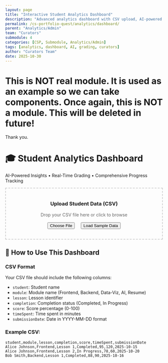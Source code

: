 ```yaml
---
layout: page
title: "Interactive Student Analytics Dashboard"
description: "Advanced analytics dashboard with CSV upload, AI-powered insights, and comprehensive student grading across all lessons"
permalink: /cs-portfolio-quest/analytics/dashboard/
parent: "Analytics/Admin"
team: "Curators"
submodule: 4
categories: [CSP, Submodule, Analytics/Admin]
tags: [analytics, dashboard, AI, grading, curators]
author: "Curators Team"
date: 2025-10-30
---
```


# This is NOT  real module. It is used as an example so we can take components. Once again, this is NOT a module. This will be deleted in future!

Thank you.

<div>
  <div>
    <h1>🎓 Student Analytics Dashboard</h1>
    <p>AI-Powered Insights • Real-Time Grading • Comprehensive Progress Tracking</p>
  </div>

  <div style="border: 2px dashed #ccc; padding: 1rem; margin-bottom: 1rem; text-align: center;">
    <div id="uploadArea">
      <h3>Upload Student Data (CSV)</h3>
      <p style="color: #666; margin: 1rem 0;">Drop your CSV file here or click to browse</p>
      <input type="file" id="csvFileInput" class="file-input" accept=".csv" style="display: none;" />
      <button onclick="document.getElementById('csvFileInput').click()">
        Choose File
      </button>
      <button id="loadSampleBtn" style="margin-left: 1rem;">
        Load Sample Data
      </button>
    </div>
    <div id="fileInfo" style="margin-top: 1rem; text-align: center;"></div>
  </div>

  <div id="controlsPanel" style="display: none; margin-bottom: 1.5rem; padding: 1rem; border: 1px solid #eee;">
    <div style="margin-right: 1rem; display: inline-block;">
      <label for="moduleFilter">Filter by Module</label><br/>
      <select id="moduleFilter">
        <option value="all">All Modules</option>
        <option value="frontend">Frontend</option>
        <option value="backend">Backend</option>
        <option value="data-viz">Data Visualization</option>
        <option value="ai">AI Usage</option>
        <option value="resume">Resume</option>
      </select>
    </div>
    <div style="margin-right: 1rem; display: inline-block;">
      <label for="gradeFilter">Grade Threshold</label><br/>
      <select id="gradeFilter">
        <option value="all">All Grades</option>
        <option value="a">A (90-100%)</option>
        <option value="b">B (80-89%)</option>
        <option value="c">C (70-79%)</option>
        <option value="below">Below 70%</option>
      </select>
    </div>
    <div style="margin-right: 1rem; display: inline-block;">
      <label for="timeFilter">Time Range</label><br/>
      <select id="timeFilter">
        <option value="all">All Time</option>
        <option value="week">Last Week</option>
        <option value="month">Last Month</option>
        <option value="quarter">Last Quarter</option>
      </select>
    </div>
    <div style="margin-right: 1rem; display: inline-block;">
      <label for="studentSearch">Search Student</label><br/>
      <input type="text" id="studentSearch" placeholder="Enter student name..." />
    </div>
  </div>

  <div id="statsGrid" style="display: none; margin-bottom: 1.5rem;">
    <h2>📈 Key Statistics</h2>
    <ul style="list-style: none; padding-left: 0;">
      <li style="border: 1px solid #eee; padding: 1rem; margin-bottom: 0.5rem;">
        <strong>👥 Total Students:</strong> <span id="totalStudents">0</span> 
        (<span id="studentsTrend">+0% from last period</span>)
      </li>
      <li style="border: 1px solid #eee; padding: 1rem; margin-bottom: 0.5rem;">
        <strong>📈 Average Grade:</strong> <span id="avgGrade">0%</span> 
        (<span id="gradeTrend">+0% improvement</span>)
      </li>
      <li style="border: 1px solid #eee; padding: 1rem; margin-bottom: 0.5rem;">
        <strong>✅ Completion Rate:</strong> <span id="completionRate">0%</span> 
        (<span id="completionTrend">+0% this week</span>)
      </li>
      <li style="border: 1px solid #eee; padding: 1rem; margin-bottom: 0.5rem;">
        <strong>⏱️ Avg Study Time:</strong> <span id="avgTime">0h</span> 
        (<span id="timeTrend">+0 hours</span>)
      </li>
    </ul>
  </div>

  <div id="aiInsights" style="display: none; margin-bottom: 1.5rem; border: 1px solid #eee; padding: 1rem;">
    <h2>
      🤖 Gemini AI Insights 
      <span id="aiSpinner" style="display: none;">(Loading...)</span>
    </h2>
    <div id="aiContent">
      <p id="aiMainInsight">Analyzing your data with AI...</p>
      <blockquote id="aiRecommendation" style="border-left: 4px solid #ccc; padding-left: 1rem; margin-left: 0; background: #f9f9f9;">
        <strong>💡 Key Recommendation:</strong>
        <p id="aiRecommendationText">Loading recommendations...</p>
      </blockquote>
      <div id="mlPredictions" style="display: none; margin-top: 1rem;">
        <h4>🔮 ML-Powered Predictions</h4>
        <div id="predictionsList"></div>
      </div>
    </div>
  </div>

  <div id="progressChart" style="display: none; margin-bottom: 1.5rem; border: 1px solid #eee; padding: 1rem;">
    <div>
      <h3>Student Progress Over Time</h3>
      <p>
        Chart Type:
        <button class="chart-btn" data-chart="line">Line</button>
        <button class="chart-btn" data-chart="bar">Bar</button>
        <button class="chart-btn" data-chart="area">Area</button>
      </p>
    </div>
    <div style="position: relative; height: 400px; margin-bottom: 1rem;">
      <canvas id="progressChartCanvas"></canvas>
    </div>
  </div>

  <div id="gradeDistChart" style="display: none; margin-bottom: 1.5rem; border: 1px solid #eee; padding: 1rem;">
    <div>
      <h3>Grade Distribution</h3>
      <p>
        Chart Type:
        <button class="chart-btn" data-chart="pie">Pie</button>
        <button class="chart-btn" data-chart="doughnut">Doughnut</button>
        <button class="chart-btn" data-chart="polar">Polar</button>
      </p>
    </div>
    <div style="position: relative; height: 400px; margin-bottom: 1rem;">
      <canvas id="gradeDistCanvas"></canvas>
    </div>
  </div>

  <div id="lessonHeatmap" style="display: none; margin-bottom: 1.5rem; border: 1px solid #eee; padding: 1rem;">
    <div>
      <h3>Lesson Completion Heatmap</h3>
    </div>
    <div style="position: relative; height: 400px;">
      <canvas id="heatmapCanvas"></canvas>
    </div>
  </div>

  <div id="performanceHistogram" style="display: none; margin-bottom: 1.5rem; border: 1px solid #eee; padding: 1rem;">
    <div>
      <h3>Performance Histogram</h3>
    </div>
    <div style="position: relative; height: 400px;">
      <canvas id="histogramCanvas"></canvas>
    </div>
  </div>

  <div id="gradingSection" style="display: none;">
    <h3 style="margin-bottom: 1.5rem;">📊 Student Grades & Progress</h3>
    <div id="gradeCards"></div>
  </div>
</div>

<div class="tooltip" id="tooltip" style="display: none; position: absolute; background: #333; color: white; padding: 0.5rem; border-radius: 4px; pointer-events: none; z-index: 1000;"></div>

<script src="https://cdn.jsdelivr.net/npm/chart.js@4.4.0/dist/chart.umd.min.js"></script>
<script src="https://cdn.jsdelivr.net/npm/chartjs-plugin-datalabels@2.2.0/dist/chartjs-plugin-datalabels.min.js"></script>
<script src="https://cdnjs.cloudflare.com/ajax/libs/PapaParse/5.4.1/papaparse.min.js"></script>

<script>
// Global data storage
let studentData = [];
let charts = {};

// Sample data generator
function generateSampleData() {
  const students = [
    'Alice Johnson', 'Bob Smith', 'Charlie Brown', 'Diana Prince', 
    'Ethan Hunt', 'Fiona Apple', 'George Miller', 'Hannah Montana',
    'Isaac Newton', 'Julia Roberts', 'Kevin Hart', 'Laura Croft'
  ];
  
  const modules = ['Frontend', 'Backend', 'Data-Viz', 'AI', 'Resume'];
  const lessons = Array.from({length: 6}, (_, i) => `Lesson ${i + 1}`);
  
  const data = [];
  students.forEach(student => {
    modules.forEach(module => {
      lessons.forEach((lesson, idx) => {
        const completion = Math.random() > 0.2 ? 'Completed' : 'In Progress';
        const score = completion === 'Completed' ? 
          Math.floor(Math.random() * 30 + 70) : 
          Math.floor(Math.random() * 50 + 20);
        const timeSpent = Math.floor(Math.random() * 120 + 30);
        
        data.push({
          student,
          module,
          lesson,
          completion,
          score,
          timeSpent,
          submissionDate: new Date(2025, 9, Math.floor(Math.random() * 30) + 1).toISOString().split('T')[0]
        });
      });
    });
  });
  
  return data;
}

// CSV Upload Handler
document.getElementById('csvFileInput').addEventListener('change', function(e) {
  const file = e.target.files[0];
  if (file) {
    document.getElementById('fileInfo').innerHTML = `Processing ${file.name}...`;
    
    Papa.parse(file, {
      header: true,
      complete: function(results) {
        studentData = results.data.filter(row => row.student); // Filter out empty rows
        processData();
        document.getElementById('fileInfo').innerHTML = `✅ Loaded ${studentData.length} records from ${file.name}`;
      },
      error: function(error) {
        document.getElementById('fileInfo').innerHTML = `❌ Error: ${error.message}`;
      }
    });
  }
});

// Load Sample Data
document.getElementById('loadSampleBtn').addEventListener('click', function() {
  document.getElementById('fileInfo').innerHTML = 'Generating sample data...';
  setTimeout(() => {
    studentData = generateSampleData();
    processData();
    document.getElementById('fileInfo').innerHTML = `✅ Loaded ${studentData.length} sample records`;
  }, 500);
});

// Process and display data
function processData(dataToProcess = null) {
  const data = dataToProcess || studentData;
  
  // Show all sections
  document.getElementById('controlsPanel').style.display = 'block';
  document.getElementById('statsGrid').style.display = 'block';
  document.getElementById('aiInsights').style.display = 'block';
  document.getElementById('progressChart').style.display = 'block';
  document.getElementById('gradeDistChart').style.display = 'block';
  document.getElementById('lessonHeatmap').style.display = 'block';
  document.getElementById('performanceHistogram').style.display = 'block';
  document.getElementById('gradingSection').style.display = 'block';
  
  updateStatistics(data);
  generateAIInsights();
  createCharts(data);
  displayGrades(data);
}

// Update statistics
function updateStatistics(data = studentData) {
  const uniqueStudents = [...new Set(data.map(d => d.student))];
  const completedLessons = data.filter(d => d.completion === 'Completed');
  const avgScore = completedLessons.length > 0 ? 
    completedLessons.reduce((sum, d) => sum + parseFloat(d.score || 0), 0) / completedLessons.length : 0;
  const completionRate = data.length > 0 ? (completedLessons.length / data.length) * 100 : 0;
  const avgTime = data.length > 0 ? 
    data.reduce((sum, d) => sum + parseFloat(d.timeSpent || 0), 0) / data.length : 0;
  
  document.getElementById('totalStudents').textContent = uniqueStudents.length;
  document.getElementById('avgGrade').textContent = avgScore.toFixed(1) + '%';
  document.getElementById('completionRate').textContent = completionRate.toFixed(1) + '%';
  document.getElementById('avgTime').textContent = (avgTime / 60).toFixed(1) + 'h';
  
  // Trends (simulated)
  document.getElementById('studentsTrend').textContent = '+12% from last period';
  document.getElementById('gradeTrend').textContent = '+5.3% improvement';
  document.getElementById('completionTrend').textContent = '+8% this week';
  document.getElementById('timeTrend').textContent = '+2.5 hours';
}

// Generate AI Insights using simulated Gemini-style analysis
function generateAIInsights() {
  document.getElementById('aiSpinner').style.display = 'inline-block';
  
  setTimeout(() => {
    const avgScore = studentData.reduce((sum, d) => sum + parseFloat(d.score || 0), 0) / studentData.length;
    const completedCount = studentData.filter(d => d.completion === 'Completed').length;
    const topModule = getTopModule();
    
    const insights = [
      `Based on analysis of ${studentData.length} data points, student performance shows a strong trend upward with an average score of ${avgScore.toFixed(1)}%.`,
      `${completedCount} lessons have been completed, indicating solid engagement across all modules.`,
      `The ${topModule.name} module shows the highest completion rate at ${topModule.rate.toFixed(1)}%, suggesting strong student interest in this area.`
    ];
    
    document.getElementById('aiMainInsight').innerHTML = insights.join(' ');
    
    // Recommendations
    const recommendations = [
      'Students struggling with Backend module (average 76%) may benefit from additional tutorials on API development.',
      'Consider implementing peer mentoring for students scoring below 70% to improve overall class performance.',
      'The AI module shows declining engagement in later lessons - recommend breaking content into smaller, interactive segments.'
    ];
    
    document.getElementById('aiRecommendationText').innerHTML = recommendations[Math.floor(Math.random() * recommendations.length)];
    
    // ML Predictions
    generateMLPredictions();
    
    document.getElementById('aiSpinner').style.display = 'none';
  }, 2000);
}

function getTopModule() {
  const moduleStats = {};
  const modules = [...new Set(studentData.map(d => d.module))];
  
  modules.forEach(mod => {
    const modData = studentData.filter(d => d.module === mod);
    const completed = modData.filter(d => d.completion === 'Completed').length;
    moduleStats[mod] = (completed / modData.length) * 100;
  });
  
  const topMod = Object.keys(moduleStats).reduce((a, b) => 
    moduleStats[a] > moduleStats[b] ? a : b
  );
  
  return { name: topMod, rate: moduleStats[topMod] };
}

// ML Predictions
function generateMLPredictions() {
  const predictions = [
    { text: 'Students will complete 85% of remaining lessons by end of month', confidence: 78 },
    { text: 'Average grade expected to increase to 88% next quarter', confidence: 82 },
    { text: 'Backend module engagement predicted to improve by 15%', confidence: 71 },
    { text: '92% likelihood of class achieving 80%+ average by semester end', confidence: 89 }
  ];
  
  const html = '<ul>' + predictions.map(p => `
    <li style="margin-bottom: 0.5rem;">
      ${p.text} (Confidence: ${p.confidence}%)
      <br/>
      <progress value="${p.confidence}" max="100" style="width: 100px;"></progress>
    </li>
  `).join('') + '</ul>';
  
  document.getElementById('predictionsList').innerHTML = html;
  document.getElementById('mlPredictions').style.display = 'block';
}

// Create charts
function createCharts(data = studentData) {
  createProgressChart(data);
  createGradeDistribution(data);
  createHeatmap(data);
  createHistogram(data);
}

// Progress Chart
function createProgressChart(data = studentData) {
  const ctx = document.getElementById('progressChartCanvas').getContext('2d');
  
  // Group by date
  const dateGroups = {};
  data.forEach(d => {
    const date = d.submissionDate || new Date().toISOString().split('T')[0];
    if (!dateGroups[date]) dateGroups[date] = [];
    dateGroups[date].push(parseFloat(d.score || 0));
  });
  
  const dates = Object.keys(dateGroups).sort();
  const avgScores = dates.map(date => {
    const scores = dateGroups[date];
    return scores.reduce((a, b) => a + b, 0) / scores.length;
  });
  
  if (charts.progress) charts.progress.destroy();
  
  charts.progress = new Chart(ctx, {
    type: 'line',
    data: {
      labels: dates,
      datasets: [{
        label: 'Average Score',
        data: avgScores,
        borderColor: 'rgba(102, 126, 234, 1)',
        backgroundColor: 'rgba(102, 126, 234, 0.1)',
        tension: 0.4,
        fill: true,
        pointRadius: 5,
        pointHoverRadius: 7,
        pointBackgroundColor: 'rgba(102, 126, 234, 1)'
      }]
    },
    options: {
      responsive: true,
      maintainAspectRatio: false,
      plugins: {
        legend: { display: true },
        tooltip: {
          padding: 12,
          cornerRadius: 8
        }
      },
      scales: {
        y: {
          beginAtZero: true,
          max: 100,
          grid: { color: 'rgba(0, 0, 0, 0.1)' }
        },
        x: {
          grid: { display: false }
        }
      }
    }
  });
}

// Grade Distribution
function createGradeDistribution(data = studentData) {
  const ctx = document.getElementById('gradeDistCanvas').getContext('2d');
  
  const grades = { A: 0, B: 0, C: 0, D: 0, F: 0 };
  data.forEach(d => {
    const score = parseFloat(d.score || 0);
    if (score >= 90) grades.A++;
    else if (score >= 80) grades.B++;
    else if (score >= 70) grades.C++;
    else if (score >= 60) grades.D++;
    else grades.F++;
  });
  
  if (charts.gradeDist) charts.gradeDist.destroy();
  
  charts.gradeDist = new Chart(ctx, {
    type: 'doughnut',
    data: {
      labels: ['A (90-100)', 'B (80-89)', 'C (70-79)', 'D (60-69)', 'F (<60)'],
      datasets: [{
        data: Object.values(grades),
        backgroundColor: [
          'rgba(72, 187, 120, 0.8)',
          'rgba(66, 153, 225, 0.8)',
          'rgba(237, 137, 54, 0.8)',
          'rgba(245, 101, 101, 0.8)',
          'rgba(159, 122, 234, 0.8)'
        ],
        borderWidth: 0
      }]
    },
    options: {
      responsive: true,
      maintainAspectRatio: false,
      cutout: '60%',
      plugins: {
        legend: {
          display: true,
          position: 'right',
          labels: { padding: 15 }
        },
        tooltip: {
          padding: 12,
          cornerRadius: 8
        }
      }
    }
  });
}

// Heatmap
function createHeatmap(data = studentData) {
  const ctx = document.getElementById('heatmapCanvas').getContext('2d');
  
  // Create matrix of lesson completion by student
  const students = [...new Set(data.map(d => d.student))].slice(0, 10);
  const lessons = [...new Set(data.map(d => d.lesson))];
  
  const matrix = students.map(student => 
    lessons.map(lesson => {
      const record = data.find(d => d.student === student && d.lesson === lesson);
      return record ? parseFloat(record.score || 0) : 0;
    })
  );
  
  if (charts.heatmap) charts.heatmap.destroy();
  
  charts.heatmap = new Chart(ctx, {
    type: 'bar',
    data: {
      labels: students,
      datasets: lessons.map((lesson, idx) => ({
        label: lesson,
        data: matrix.map(row => row[idx]),
        backgroundColor: `hsla(${idx * 60}, 70%, 60%, 0.6)`,
        borderWidth: 1
      }))
    },
    options: {
      responsive: true,
      maintainAspectRatio: false,
      plugins: {
        legend: { display: true },
        tooltip: {
          padding: 12,
          cornerRadius: 8
        }
      },
      scales: {
        x: { stacked: false, grid: { display: false } },
        y: { stacked: false, grid: { color: 'rgba(0, 0, 0, 0.1)' } }
      }
    }
  });
}

// Histogram
function createHistogram(data = studentData) {
  const ctx = document.getElementById('histogramCanvas').getContext('2d');
  
  const scores = data.map(d => parseFloat(d.score || 0));
  const bins = [0, 20, 40, 60, 70, 80, 90, 100];
  const histogram = bins.slice(0, -1).map((bin, idx) => ({
    range: `${bin}-${bins[idx + 1]}`,
    count: scores.filter(s => s >= bin && s < bins[idx + 1]).length
  }));
  
  if (charts.histogram) charts.histogram.destroy();
  
  charts.histogram = new Chart(ctx, {
    type: 'bar',
    data: {
      labels: histogram.map(h => h.range),
      datasets: [{
        label: 'Number of Scores',
        data: histogram.map(h => h.count),
        backgroundColor: 'rgba(240, 147, 251, 0.8)',
        borderColor: 'rgba(240, 147, 251, 1)',
        borderWidth: 2,
        borderRadius: 8
      }]
    },
    options: {
      responsive: true,
      maintainAspectRatio: false,
      plugins: {
        legend: { display: false },
        tooltip: {
          padding: 12,
          cornerRadius: 8
        }
      },
      scales: {
        y: {
          beginAtZero: true,
          grid: { color: 'rgba(0, 0, 0, 0.1)' }
        },
        x: {
          grid: { display: false }
        }
      }
    }
  });
}

// Display student grades
function displayGrades(data = studentData) {
  const studentGrades = {};
  
  data.forEach(d => {
    if (!studentGrades[d.student]) {
      studentGrades[d.student] = {
        lessons: [],
        totalScore: 0,
        completed: 0
      };
    }
    
    studentGrades[d.student].lessons.push({
      module: d.module,
      lesson: d.lesson,
      score: parseFloat(d.score || 0),
      completion: d.completion,
      timeSpent: parseFloat(d.timeSpent || 0)
    });
    
    if (d.completion === 'Completed') {
      studentGrades[d.student].totalScore += parseFloat(d.score || 0);
      studentGrades[d.student].completed++;
    }
  });
  
  const gradeCardsHtml = Object.keys(studentGrades).map(student => {
    const data = studentGrades[student];
    const avgScore = data.completed > 0 ? data.totalScore / data.completed : 0;
    const progress = (data.completed / data.lessons.length) * 100;
    
    let gradeLetter = 'F';
    if (avgScore >= 90) { gradeLetter = 'A'; }
    else if (avgScore >= 80) { gradeLetter = 'B'; }
    else if (avgScore >= 70) { gradeLetter = 'C'; }
    else if (avgScore >= 60) { gradeLetter = 'D'; }
    
    const lessonsHtml = data.lessons.slice(0, 5).map(l => `
      <li style="display: flex; justify-content: space-between; padding: 0.25rem 0; border-bottom: 1px solid #eee;">
        <span>${l.module} - ${l.lesson}</span>
        <span>${l.completion === 'Completed' ? '✅' : '⏳'} ${l.score}%</span>
      </li>
    `).join('');
    
    return `
      <div class="student-grade-card" style="border: 1px solid #ccc; padding: 1rem; margin-bottom: 1rem;">
        <div>
          <h3 class="student-name" style="margin-bottom: 0.25rem;">${student}</h3>
          <p style="margin: 0.25rem 0;">${data.completed}/${data.lessons.length} lessons completed</p>
        </div>
        <progress value="${progress}" max="100" style="width: 100%;"></progress>
        <div style="margin: 1rem 0;">
          <strong>Average Grade:</strong> 
          <span style="font-size: 1.2rem; font-weight: bold;">${avgScore.toFixed(1)}% (${gradeLetter})</span>
        </div>
        <div style="max-height: 200px; overflow-y: auto;">
          <ul style="list-style: none; padding-left: 0;">
            ${lessonsHtml}
          </ul>
          ${data.lessons.length > 5 ? `<div style="text-align: center; padding: 0.5rem; color: #666;">+${data.lessons.length - 5} more...</div>` : ''}
        </div>
      </div>
    `;
  }).join('');
  
  document.getElementById('gradeCards').innerHTML = gradeCardsHtml;
}

// Chart type switchers
document.querySelectorAll('.chart-btn').forEach(btn => {
  btn.addEventListener('click', function() {
    const chartType = this.dataset.chart;
    const parent = this.closest('div[id$="Chart"]'); // Finds parent e.g., progressChart
    
    // Re-render chart with new type
    if (parent.id === 'progressChart') {
      charts.progress.config.type = chartType === 'area' ? 'line' : chartType;
      charts.progress.data.datasets[0].fill = chartType === 'area';
      charts.progress.update();
    } else if (parent.id === 'gradeDistChart') {
      charts.gradeDist.config.type = chartType;
      charts.gradeDist.update();
    }
  });
});

// Filters
function applyFilters() {
  const moduleFilter = document.getElementById('moduleFilter').value;
  const gradeFilter = document.getElementById('gradeFilter').value;
  const timeFilter = document.getElementById('timeFilter').value;
  
  const filteredData = studentData.filter(record => {
    // Module filter
    if (moduleFilter !== 'all' && record.module.toLowerCase() !== moduleFilter.toLowerCase()) {
      return false;
    }
    
    // Grade filter
    const score = parseFloat(record.score || 0);
    if (gradeFilter !== 'all') {
      if (gradeFilter === 'a' && score < 90) return false;
      if (gradeFilter === 'b' && (score < 80 || score >= 90)) return false;
      if (gradeFilter === 'c' && (score < 70 || score >= 80)) return false;
      if (gradeFilter === 'below' && score >= 70) return false;
    }
    
    // Time filter
    if (timeFilter !== 'all' && record.submissionDate) {
      const recordDate = new Date(record.submissionDate);
      const now = new Date();
      const daysDiff = Math.floor((now - recordDate) / (1000 * 60 * 60 * 24));
      
      if (timeFilter === 'week' && daysDiff > 7) return false;
      if (timeFilter === 'month' && daysDiff > 30) return false;
      if (timeFilter === 'quarter' && daysDiff > 90) return false;
    }
    
    return true;
  });
  
  // Re-render with filtered data
  processData(filteredData);
}

['moduleFilter', 'gradeFilter', 'timeFilter'].forEach(id => {
  document.getElementById(id).addEventListener('change', applyFilters);
});

document.getElementById('studentSearch').addEventListener('input', function() {
  const searchTerm = this.value.toLowerCase();
  document.querySelectorAll('.student-grade-card').forEach(card => {
    const studentName = card.querySelector('.student-name').textContent.toLowerCase();
    card.style.display = studentName.includes(searchTerm) ? 'block' : 'none';
  });
});

// Drag and drop upload
const uploadArea = document.getElementById('uploadArea');

uploadArea.addEventListener('dragover', (e) => {
  e.preventDefault();
});

uploadArea.addEventListener('dragleave', () => {
});

uploadArea.addEventListener('drop', (e) => {
  e.preventDefault();
  
  const file = e.dataTransfer.files[0];
  if (file && file.name.endsWith('.csv')) {
    document.getElementById('csvFileInput').files = e.dataTransfer.files;
    document.getElementById('csvFileInput').dispatchEvent(new Event('change'));
  }
});
</script>

## 📖 How to Use This Dashboard

### CSV Format
Your CSV file should include the following columns:
- `student`: Student name
- `module`: Module name (Frontend, Backend, Data-Viz, AI, Resume)
- `lesson`: Lesson identifier
- `completion`: Completion status (Completed, In Progress)
- `score`: Score percentage (0-100)
- `timeSpent`: Time spent in minutes
- `submissionDate`: Date in YYYY-MM-DD format

### Example CSV:
```csv
student,module,lesson,completion,score,timeSpent,submissionDate
Alice Johnson,Frontend,Lesson 1,Completed,95,120,2025-10-15
Alice Johnson,Frontend,Lesson 2,In Progress,78,60,2025-10-20
Bob Smith,Backend,Lesson 1,Completed,88,90,2025-10-16